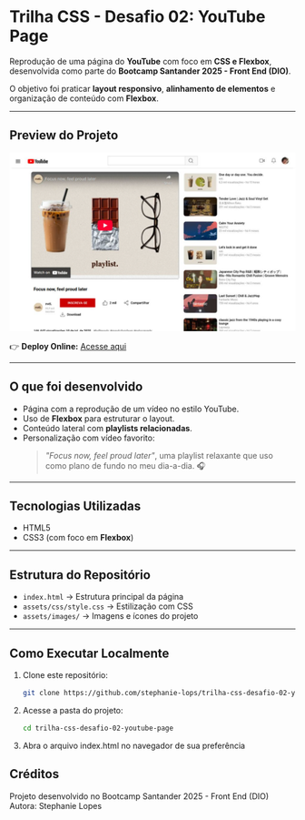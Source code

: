 # Trilha CSS - Desafio 02: YouTube Page

Reprodução de uma página do **YouTube** com foco em **CSS e Flexbox**, desenvolvida como parte do **Bootcamp Santander 2025 - Front End (DIO)**.  

O objetivo foi praticar **layout responsivo**, **alinhamento de elementos** e organização de conteúdo com **Flexbox**.

---

## Preview do Projeto
![Preview da Página](assets/images/preview-youtube.PNG)

👉 **Deploy Online:** [Acesse aqui](https://trilha-css-desafio-02-youtube-page.vercel.app/)

---

## O que foi desenvolvido
- Página com a reprodução de um vídeo no estilo YouTube.  
- Uso de **Flexbox** para estruturar o layout.  
- Conteúdo lateral com **playlists relacionadas**.  
- Personalização com vídeo favorito:  
  > *"Focus now, feel proud later"*, uma playlist relaxante que uso como plano de fundo no meu dia-a-dia. 🎧

---

## Tecnologias Utilizadas
- HTML5  
- CSS3 (com foco em **Flexbox**)  

---

## Estrutura do Repositório
- `index.html` → Estrutura principal da página  
- `assets/css/style.css` → Estilização com CSS  
- `assets/images/` → Imagens e ícones do projeto  

---

## Como Executar Localmente
1. Clone este repositório:
   ```bash
   git clone https://github.com/stephanie-lops/trilha-css-desafio-02-youtube-page.git

2. Acesse a pasta do projeto:
   ```bash
   cd trilha-css-desafio-02-youtube-page

3. Abra o arquivo index.html no navegador de sua preferência

## Créditos

Projeto desenvolvido no Bootcamp Santander 2025 - Front End (DIO)
Autora: Stephanie Lopes

